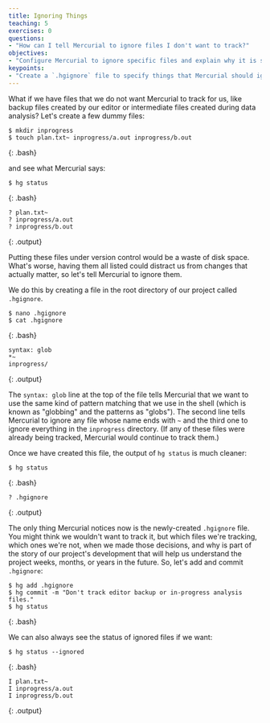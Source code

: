 ```yaml
---
title: Ignoring Things
teaching: 5
exercises: 0
questions:
- "How can I tell Mercurial to ignore files I don't want to track?"
objectives:
- "Configure Mercurial to ignore specific files and explain why it is sometimes useful to do so."
keypoints:
- "Create a `.hgignore` file to specify things that Mercurial should ignore."
---
```


What if we have files that we do not want Mercurial to track for us,
like backup files created by our editor or intermediate files created during
data analysis?
Let's create a few dummy files:

~~~
$ mkdir inprogress
$ touch plan.txt~ inprogress/a.out inprogress/b.out
~~~
{: .bash}

and see what Mercurial says:

~~~
$ hg status
~~~
{: .bash}

~~~
? plan.txt~
? inprogress/a.out
? inprogress/b.out
~~~
{: .output}

Putting these files under version control would be a waste of disk space.
What's worse,
having them all listed could distract us from changes that actually matter,
so let's tell Mercurial to ignore them.

We do this by creating a file in the root directory of our project called
`.hgignore`.

~~~
$ nano .hgignore
$ cat .hgignore
~~~
{: .bash}

~~~
syntax: glob
*~
inprogress/
~~~
{: .output}

The `syntax: glob` line at the top of the file tells Mercurial that we want to
use the same kind of pattern matching that we use in the shell
(which is known as "globbing" and the patterns as "globs").
The second line tells Mercurial to ignore any file whose name ends with `~`
and the third one to ignore everything in the `inprogress` directory.
(If any of these files were already being tracked,
Mercurial would continue to track them.)

Once we have created this file,
the output of `hg status` is much cleaner:

~~~
$ hg status
~~~
{: .bash}

~~~
? .hgignore
~~~
{: .output}

The only thing Mercurial notices now is the newly-created `.hgignore` file.
You might think we wouldn't want to track it,
but which files we're tracking,
which ones we're not,
when we made those decisions,
and why is part of the story of our project's development that will help us
understand the project weeks,
months,
or years in the future.
So,
let's add and commit `.hgignore`:

~~~
$ hg add .hgignore
$ hg commit -m "Don't track editor backup or in-progress analysis files."
$ hg status
~~~
{: .bash}

We can also always see the status of ignored files if we want:

~~~
$ hg status --ignored
~~~
{: .bash}

~~~
I plan.txt~
I inprogress/a.out
I inprogress/b.out
~~~
{: .output}
